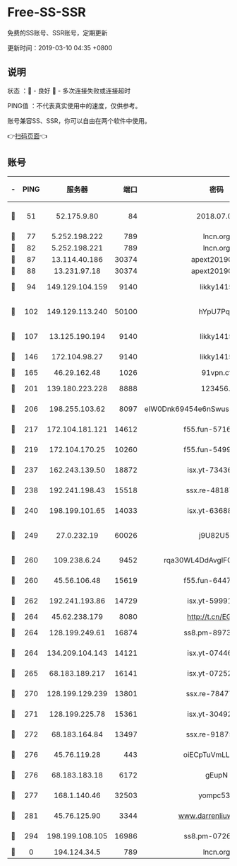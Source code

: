 # Free-SS-SSR

免费的SS账号、SSR账号，定期更新

更新时间：2019-03-10 04:35 +0800

## 说明

状态     ：🙂 - 良好 🙁 - 多次连接失败或连接超时

PING值   ：不代表真实使用中的速度，仅供参考。

账号兼容SS、SSR，你可以自由在两个软件中使用。

👉[扫码页面](https://liesauer.github.io/Free-SS-SSR/)👈

## 账号

|-|PING|服务器|端口|密码|加密方式|区域|
|:----:|:----:|:-----:|-----:|:----:|:----:|:----:|
|🙂|51|52.175.9.80|84|2018.07.07|chacha20-ietf-poly1305|HK|
|🙂|77|5.252.198.222|789|lncn.org|rc4|JP|
|🙂|82|5.252.198.221|789|lncn.org|rc4|JP|
|🙂|87|13.114.40.186|30374|apext2019006|chacha20|JP|
|🙂|88|13.231.97.18|30374|apext2019006|chacha20|JP|
|🙂|94|149.129.104.159|9140|likky1415|aes-256-cfb|HK|
|🙂|102|149.129.113.240|50100|hYpU7PqP|chacha20-ietf-poly1305|CN|
|🙂|107|13.125.190.194|9140|likky1415|aes-256-cfb|KR|
|🙂|146|172.104.98.27|9140|likky1415|aes-256-cfb|JP|
|🙂|165|46.29.162.48|1026|91vpn.cf|rc4-md5|RU|
|🙂|201|139.180.223.228|8888|123456..|aes-256-cfb|JP|
|🙂|206|198.255.103.62|8097|eIW0Dnk69454e6nSwuspv9DmS201tQ0D|aes-256-cfb|US|
|🙂|217|172.104.181.121|14612|f55.fun-57160811|aes-256-cfb|SG|
|🙂|219|172.104.170.25|10260|f55.fun-54999944|aes-256-cfb|SG|
|🙂|237|162.243.139.50|18872|isx.yt-73436373|aes-256-cfb|US|
|🙂|238|192.241.198.43|15518|ssx.re-48187245|aes-256-cfb|US|
|🙂|240|198.199.101.65|14033|isx.yt-63688704|aes-256-cfb|US|
|🙂|249|27.0.232.19|60026|j9U82U53|xchacha20-ietf-poly1305|HK|
|🙂|260|109.238.6.24|9452|rqa30WL4DdAvgIFG6Fs3znzTa|aes-256-cfb|FR|
|🙂|260|45.56.106.48|15619|f55.fun-64473829|aes-256-cfb|US|
|🙂|262|192.241.193.86|14729|isx.yt-59991842|aes-256-cfb|US|
|🙂|264|45.62.238.179|8080|http://t.cn/EGJIyrl|rc4-md5|CA|
|🙂|264|128.199.249.61|16874|ss8.pm-89735842|aes-256-cfb|SG|
|🙂|264|134.209.104.143|14121|isx.yt-07446427|aes-256-cfb|SG|
|🙂|265|68.183.189.217|16141|isx.yt-07252342|aes-256-cfb|SG|
|🙂|270|128.199.129.239|13801|ssx.re-78477720|aes-256-cfb|SG|
|🙂|271|128.199.225.78|15361|isx.yt-30492264|aes-256-cfb|SG|
|🙂|272|68.183.164.84|13497|ssx.re-91875474|aes-256-cfb|US|
|🙂|276|45.76.119.28|443|oiECpTuVmLLxk4Ts|aes-256-cfb|AU|
|🙂|276|68.183.183.18|6172|gEupN|aes-256-cfb|SG|
|🙂|277|168.1.140.46|32503|yompc535|aes-256-cfb|AU|
|🙂|281|45.76.125.90|3344|www.darrenliuwei.com|aes-256-cfb|AU|
|🙂|294|198.199.108.105|16986|ss8.pm-07262504|aes-256-cfb|US|
|🙁|0|194.124.34.5|789|lncn.org|rc4|JP|
